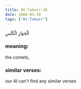 ```yaml
---
title: At-Takwir:16
date: 2004-05-28
tags: ["At-Takwir"]
---
```

الْجَوَارِ الْكُنَّسِ
### meaning: 
the comets,
### similar verses: 

our AI can't find any similar verses





